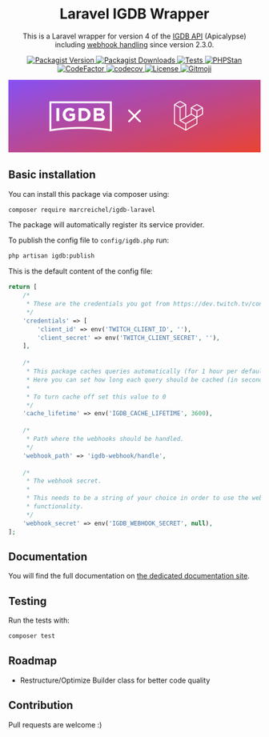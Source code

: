 <h1 align="center">Laravel IGDB Wrapper</h1>

<p align="center">
    This is a Laravel wrapper for version 4 of the <a href="https://api-docs.igdb.com/">IGDB API</a> (Apicalypse)
    including <a href="https://marcreichel.dev/docs/igdb-laravel/webhooks">webhook handling</a> since version 2.3.0.
</p>

<p align="center">
    <a href="https://packagist.org/packages/marcreichel/igdb-laravel">
        <img src="https://img.shields.io/packagist/v/marcreichel/igdb-laravel" alt="Packagist Version">
    </a>
    <a href="https://packagist.org/packages/marcreichel/igdb-laravel">
        <img src="https://img.shields.io/packagist/dt/marcreichel/igdb-laravel" alt="Packagist Downloads">
    </a>
    <a href="https://github.com/marcreichel/igdb-laravel/actions/workflows/tests.yml">
        <img src="https://github.com/marcreichel/igdb-laravel/actions/workflows/tests.yml/badge.svg?event=push" alt="Tests">
    </a>
    <a href="https://github.com/marcreichel/igdb-laravel/actions/workflows/code-quality.yml">
        <img src="https://github.com/marcreichel/igdb-laravel/actions/workflows/code-quality.yml/badge.svg?event=push" alt="PHPStan">
    </a>
    <a href="https://www.codefactor.io/repository/github/marcreichel/igdb-laravel">
        <img src="https://www.codefactor.io/repository/github/marcreichel/igdb-laravel/badge" alt="CodeFactor">
    </a>
    <a href="https://codecov.io/gh/marcreichel/igdb-laravel">
        <img src="https://codecov.io/gh/marcreichel/igdb-laravel/branch/main/graph/badge.svg?token=m6FOB0CyPE" alt="codecov">
    </a>
    <a href="https://packagist.org/packages/marcreichel/igdb-laravel">
        <img src="https://img.shields.io/github/license/marcreichel/igdb-laravel" alt="License">
    </a>
    <a href="https://gitmoji.dev">
        <img src="https://img.shields.io/badge/gitmoji-%20😜%20😍-FFDD67.svg" alt="Gitmoji">
    </a>
</p>

![Cover](docs/art/cover.png)

## Basic installation

You can install this package via composer using:

```bash
composer require marcreichel/igdb-laravel
```

The package will automatically register its service provider.

To publish the config file to `config/igdb.php` run:

```bash
php artisan igdb:publish
```

This is the default content of the config file:

```php
return [
    /*
     * These are the credentials you got from https://dev.twitch.tv/console/apps
     */
    'credentials' => [
        'client_id' => env('TWITCH_CLIENT_ID', ''),
        'client_secret' => env('TWITCH_CLIENT_SECRET', ''),
    ],

    /*
     * This package caches queries automatically (for 1 hour per default).
     * Here you can set how long each query should be cached (in seconds).
     *
     * To turn cache off set this value to 0
     */
    'cache_lifetime' => env('IGDB_CACHE_LIFETIME', 3600),

    /*
     * Path where the webhooks should be handled.
     */
    'webhook_path' => 'igdb-webhook/handle',

    /*
     * The webhook secret.
     *
     * This needs to be a string of your choice in order to use the webhook
     * functionality.
     */
    'webhook_secret' => env('IGDB_WEBHOOK_SECRET', null),
];
```

## Documentation

You will find the full documentation on [the dedicated documentation site](https://marcreichel.dev/docs/igdb-laravel).

## Testing

Run the tests with:

```bash
composer test
```

## Roadmap

- Restructure/Optimize Builder class for better code quality

## Contribution

Pull requests are welcome :)
